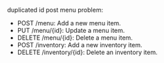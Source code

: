 duplicated id
post menu problem: 
 - POST /menu: Add a new menu item.
 - PUT /menu/{id}: Update a menu item.
 - DELETE /menu/{id}: Delete a menu item.
- POST /inventory: Add a new inventory item.
- DELETE /inventory/{id}: Delete an inventory item.